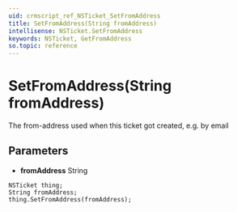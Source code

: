 ```yaml
---
uid: crmscript_ref_NSTicket_SetFromAddress
title: SetFromAddress(String fromAddress)
intellisense: NSTicket.SetFromAddress
keywords: NSTicket, GetFromAddress
so.topic: reference
---
```


# SetFromAddress(String fromAddress)

The from-address used when this ticket got created, e.g. by email

## Parameters

* **fromAddress** String

```crmscript
NSTicket thing;
String fromAddress;
thing.SetFromAddress(fromAddress);
```

